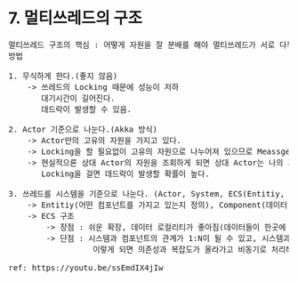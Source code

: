 # 7. 멀티쓰레드의 구조

<pre>
멀티쓰레드 구조의 핵심 : 어떻게 자원을 잘 분배를 해야 멀티쓰레드가 서로 다투지 않고 자원을 잘 사용할 수 있을까?
방법

1. 무식하게 한다.(좋지 않음) 
    -> 쓰레드의 Locking 때문에 성능이 저하
       대기시간이 길어진다.
       데드락이 발생할 수 있음.
 
2. Actor 기준으로 나눈다.(Akka 방식)
    -> Actor만의 고유의 자원을 가지고 있다.
    -> Locking을 할 필요없이 고유의 자원으로 나누어져 있으므로 Meassge로 다른 Acotr와 통신할 수 있다.(이상적인 시나리오)
    -> 현실적으론 상대 Actor의 자원을 조회하게 되면 상대 Actor는 나의 자원을 보호해야 하므로 Locking을 걸수 밖에없는 상황이 발생한다.
       Locking을 걸면 데드락이 발생할 확률이 높다.

3. 쓰레드를 시스템을 기준으로 나눈다. (Actor, System, ECS(Entitiy, Component, System))
    -> Entitiy(어떤 컴포넌트를 가지고 있는지 정의), Component(데이터), System(기능) 
    -> ECS 구조 
        -> 장점 : 쉬운 확장, 데이터 로컬리티가 좋아짐(데이터들이 한곳에 모여있는 것(데이터가 따로 있다면 성능 저하 발생))
        -> 단점 : 시스템과 컴포넌트의 관계가 1:N이 될 수 있고, 시스템과 시스템 사이에 인터랙션이 발생할 수 있다.
                  이렇게 되면 의존성과 복잡도가 올라가고 비동기로 처리해야 하므로 타이밍이슈가 발생할 수도 있다.

ref: https://youtu.be/ssEmdIX4jIw
</pre>
